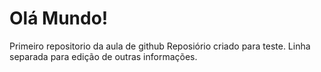 # Olá Mundo!
 Primeiro repositorio da aula de github
 Reposiório criado para teste.
 Linha separada para edição de outras informações.
